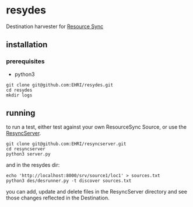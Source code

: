 # resydes

Destination harvester for [Resource Sync](http://www.openarchives.org/rs/1.0/resourcesync)

## installation

### prerequisites
* python3

```
git clone git@github.com:EHRI/resydes.git
cd resydes
mkdir logs
```
## running
to run a test, either test against your own ResourceSync Source, or use the [ResyncServer](https://github.com/EHRI/resyncserver).
```
git clone git@github.com:EHRI/resyncserver.git
cd resyncserver
python3 server.py
```
and in the resydes dir:
```
echo 'http://localhost:8000/srv/source1/loc1' > sources.txt
python3 des/desrunner.py -t discover sources.txt
```
you can add, update and delete files in the ResyncServer directory and see those changes reflected in the Destination.
